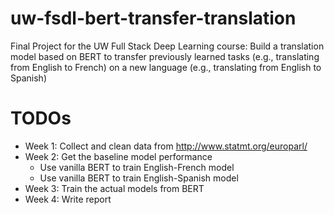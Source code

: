 # uw-fsdl-bert-transfer-translation
Final Project for the UW Full Stack Deep Learning course: Build a translation model based on BERT to transfer previously learned tasks (e.g., translating from English to French) on a new language (e.g., translating from English to Spanish)

# TODOs

- Week 1: Collect and clean data from http://www.statmt.org/europarl/
- Week 2: Get the baseline model performance
  - Use vanilla BERT to train English-French model
  - Use vanilla BERT to train English-Spanish model
- Week 3: Train the actual models from BERT
- Week 4: Write report
